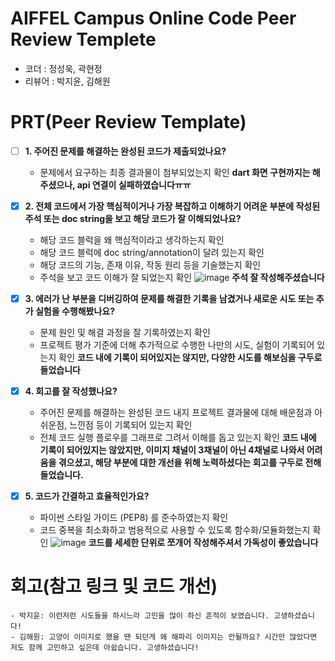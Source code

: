 # AIFFEL Campus Online Code Peer Review Templete
- 코더 : 정성욱, 곽현정
- 리뷰어 : 박지윤, 김해원


# PRT(Peer Review Template)
- [ ]  **1. 주어진 문제를 해결하는 완성된 코드가 제출되었나요?**
    - 문제에서 요구하는 최종 결과물이 첨부되었는지 확인
      **dart 화면 구현까지는 해주셨으나, api 연결이 실패하였습니다ㅠㅠ**
        
    
- [X]  **2. 전체 코드에서 가장 핵심적이거나 가장 복잡하고 이해하기 어려운 부분에 작성된 
주석 또는 doc string을 보고 해당 코드가 잘 이해되었나요?**
    - 해당 코드 블럭을 왜 핵심적이라고 생각하는지 확인
    - 해당 코드 블럭에 doc string/annotation이 달려 있는지 확인
    - 해당 코드의 기능, 존재 이유, 작동 원리 등을 기술했는지 확인
    - 주석을 보고 코드 이해가 잘 되었는지 확인
    ![image](https://github.com/user-attachments/assets/0d3b42ad-5aa6-4382-87a1-a525d63405d1)
    **주석 잘 작성해주셨습니다**

        
- [X]  **3. 에러가 난 부분을 디버깅하여 문제를 해결한 기록을 남겼거나
새로운 시도 또는 추가 실험을 수행해봤나요?**
    - 문제 원인 및 해결 과정을 잘 기록하였는지 확인
    - 프로젝트 평가 기준에 더해 추가적으로 수행한 나만의 시도, 
    실험이 기록되어 있는지 확인
    **코드 내에 기록이 되어있지는 않지만, 다양한 시도를 해보심을 구두로 들었습니다**
        
- [X]  **4. 회고를 잘 작성했나요?**
    - 주어진 문제를 해결하는 완성된 코드 내지 프로젝트 결과물에 대해
    배운점과 아쉬운점, 느낀점 등이 기록되어 있는지 확인
    - 전체 코드 실행 플로우를 그래프로 그려서 이해를 돕고 있는지 확인
    **코드 내에 기록이 되어있지는 않았지만, 이미지 채널이 3채널이 아닌 4채널로 나와서 어려움을 겪으셨고, 해당 부분에 대한 개선을 위해 노력하셨다는 회고를 구두로 전해들었습니다.**
        
- [X]  **5. 코드가 간결하고 효율적인가요?**
    - 파이썬 스타일 가이드 (PEP8) 를 준수하였는지 확인
    - 코드 중복을 최소화하고 범용적으로 사용할 수 있도록 함수화/모듈화했는지 확인
    ![image](https://github.com/user-attachments/assets/94eea712-6c9a-4300-9f16-57662b86d765)
    **코드를 세세한 단위로 쪼개어 작성해주셔서 가독성이 좋았습니다**


# 회고(참고 링크 및 코드 개선)
```
- 박지윤: 이런저런 시도들을 하시느라 고민을 많이 하신 흔적이 보였습니다. 고생하셨습니다!
- 김해원: 고양이 이미지로 했을 땐 되던게 왜 해파리 이미지는 안될까요? 시간만 많았다면 저도 함께 고민하고 싶은데 아쉽습니다. 고생하셨습니다!
```
